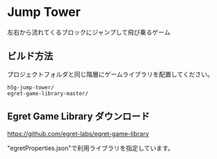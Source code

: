 # Jump Tower

左右から流れてくるブロックにジャンプして飛び乗るゲーム


## ビルド方法

プロジェクトフォルダと同じ階層にゲームライブラリを配置してください。

```
h5g-jump-tower/
egret-game-library-master/
```

## Egret Game Library ダウンロード
<https://github.com/egret-labs/egret-game-library>

"egretProperties.json"で利用ライブラリを指定しています。
